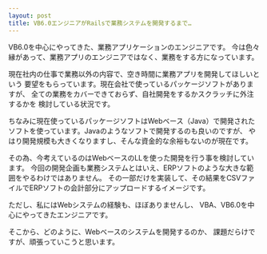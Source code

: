 ```yaml
---
layout: post
title: VB6.0エンジニアがRailsで業務システムを開発するまで…
---
```


VB6.0を中心にやってきた、業務アプリケーションのエンジニアです。
今は色々縁があって、業務アプリのエンジニアではなく、業務をする方になっています。

現在社内の仕事で業務以外の内容で、空き時間に業務アプリを開発してほしいという
要望をもらっています。現在会社で使っているパッケージソフトがありますが、
全ての業務をカバーできておらず、自社開発をするかスクラッチに外注するかを
検討している状況です。

ちなみに現在使っているパッケージソフトはWebベース（Java）で開発された
ソフトを使っています。Javaのようなソフトで開発するのも良いのですが、
やはり開発規模も大きくなりますし、そんな資金的な余裕もないのが現在です。

その為、今考えているのはWebベースのLLを使った開発を行う事を検討しています。
今回の開発企画も業務システムとはいえ、ERPソフトのような大きな範囲をやるわけではありません。
その一部だけを実装して、その結果をCSVファイルでERPソフトの会計部分にアップロードするイメージです。

ただし、私にはWebシステムの経験も、ほぼありませんし、
VBA、VB6.0を中心にやってきたエンジニアです。

そこから、どのように、Webベースのシステムを開発するのか、
課題だらけですが、頑張っていこうと思います。
